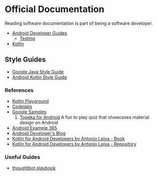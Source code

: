 # Official Documentation

Reading software documentation is part of being a software developer.

* [Android Developer Guides](https://developer.android.com/guide/)
  * [Testing](https://developer.android.com/training/testing)
* [Kotlin](http://kotlinlang.org/docs/reference/)

## Style Guides

* [Google Java Style Guide](https://google.github.io/styleguide/javaguide.html)
* [Android Kotlin Style Guide](https://android.github.io/kotlin-guides/style.html)

### References

* [Kotlin Playground](https://try.kotlinlang.org)
* [Codelabs](https://codelabs.developers.google.com)
* [Google Samples](https://github.com/googlesamples?utf8=✓&q=k&type=&language=)
    1. [Topeka for Android](https://github.com/googlesamples/android-topeka) A fun to play quiz that showcases material design on Android
* [Android Example 365](https://androidexample365.com)
* [Android Developer's Blog](https://android-developers.googleblog.com/2015/06/more-material-design-with-topeka-for_16.html)
* [Kotlin for Android Developers by Antonio Leiva - Book](https://antonioleiva.com/kotlin-android-developers-book/)
* [Kotlin for Android Developers by Antonio Leiva - Repository](https://github.com/antoniolg/Kotlin-for-Android-Developers)

### Useful Guides

* [thoughtbot playbook](https://thoughtbot.com/playbook)
